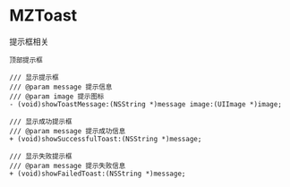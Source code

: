 # MZToast
提示框相关

`顶部提示框`

    /// 显示提示框
    /// @param message 提示信息
    /// @param image 提示图标
    - (void)showToastMessage:(NSString *)message image:(UIImage *)image;
    
    /// 显示成功提示框
    /// @param message 提示成功信息
    + (void)showSuccessfulToast:(NSString *)message;

    /// 显示失败提示框
    /// @param message 提示失败信息
    + (void)showFailedToast:(NSString *)message;
